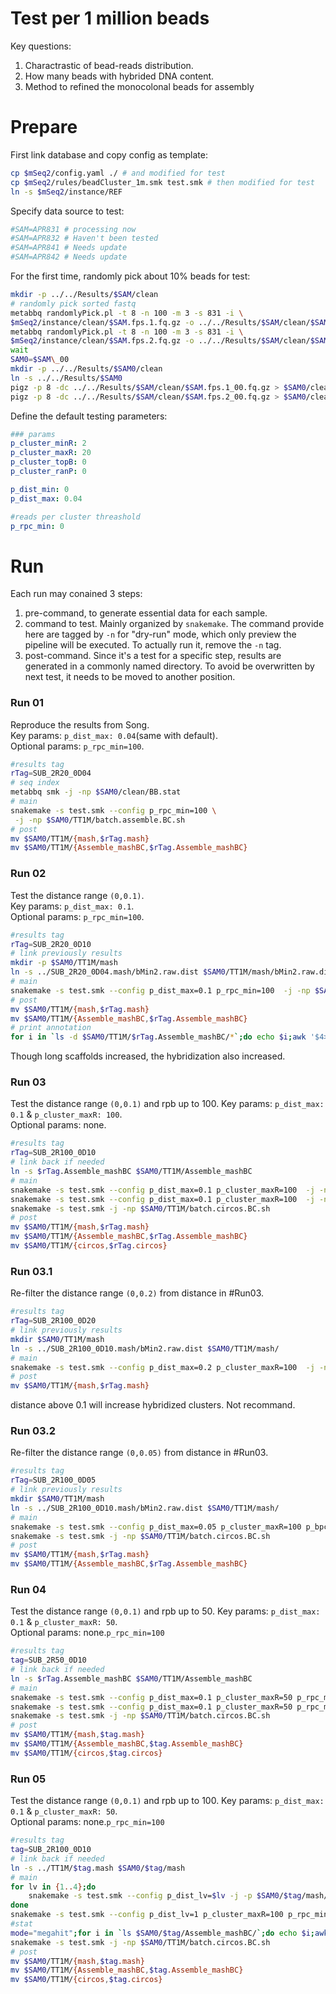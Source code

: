 # Test per 1 million beads
Key questions:
1. Charactrastic of bead-reads distribution.
2. How many beads with hybrided DNA content.
3. Method to refined the monocolonal beads for assembly

# Prepare
First link database and copy config as template:
```bash
cp $mSeq2/config.yaml ./ # and modified for test
cp $mSeq2/rules/beadCluster_1m.smk test.smk # then modified for test
ln -s $mSeq2/instance/REF
```
Specify data source to test:
```bash
#SAM=APR831 # processing now
#SAM=APR832 # Haven't been tested
#SAM=APR841 # Needs update
#SAM=APR842 # Needs update
```
For the first time, randomly pick about 10% beads for test:
```bash
mkdir -p ../../Results/$SAM/clean
# randomly pick sorted fastq
metabbq randomlyPick.pl -t 8 -n 100 -m 3 -s 831 -i \
$mSeq2/instance/clean/$SAM.fps.1.fq.gz -o ../../Results/$SAM/clean/$SAM.fps.1 &
metabbq randomlyPick.pl -t 8 -n 100 -m 3 -s 831 -i \
$mSeq2/instance/clean/$SAM.fps.2.fq.gz -o ../../Results/$SAM/clean/$SAM.fps.2 &
wait
SAM0=$SAM\_00
mkdir -p ../../Results/$SAM0/clean
ln -s ../../Results/$SAM0
pigz -p 8 -dc ../../Results/$SAM/clean/$SAM.fps.1_00.fq.gz > $SAM0/clean/fastp.sort.1.fq &
pigz -p 8 -dc ../../Results/$SAM/clean/$SAM.fps.2_00.fq.gz > $SAM0/clean/fastp.sort.2.fq &
```
Define the default testing parameters:
```yaml
### params
p_cluster_minR: 2
p_cluster_maxR: 20
p_cluster_topB: 0
p_cluster_ranP: 0

p_dist_min: 0
p_dist_max: 0.04

#reads per cluster threashold
p_rpc_min: 0
```
# Run
Each run may conained 3 steps:
1. pre-command, to generate essential data for each sample.
2. command to test.  Mainly organized by `snakemake`. The command provide here are tagged by `-n` for "dry-run" mode, which only preview the pipeline will be executed. To actually run it, remove the `-n` tag.
3. post-command. Since it's a test for a specific step, results are generated in a commonly named directory. To avoid be overwritten by next test, it needs to be moved to another position.

### Run 01
Reproduce the results from Song.  
Key params: `p_dist_max: 0.04`(same with default).  
Optional params: `p_rpc_min=100`.
```bash
#results tag
rTag=SUB_2R20_0D04
# seq index
metabbq smk -j -np $SAM0/clean/BB.stat
# main
snakemake -s test.smk --config p_rpc_min=100 \
 -j -np $SAM0/TT1M/batch.assemble.BC.sh
# post
mv $SAM0/TT1M/{mash,$rTag.mash}
mv $SAM0/TT1M/{Assemble_mashBC,$rTag.Assemble_mashBC}
```

### Run 02
Test the distance range `(0,0.1)`.  
Key params: `p_dist_max: 0.1`.  
Optional params: `p_rpc_min=100`.
```bash
#results tag
rTag=SUB_2R20_0D10
# link previously results
mkdir -p $SAM0/TT1M/mash
ln -s ../SUB_2R20_0D04.mash/bMin2.raw.dist $SAM0/TT1M/mash/bMin2.raw.dist
# main
snakemake -s test.smk --config p_dist_max=0.1 p_rpc_min=100  -j -np $SAM0/TT1M/batch.assemble.BC.sh
# post
mv $SAM0/TT1M/{mash,$rTag.mash}
mv $SAM0/TT1M/{Assemble_mashBC,$rTag.Assemble_mashBC}
# print annotation
for i in `ls -d $SAM0/TT1M/$rTag.Assemble_mashBC/*`;do echo $i;awk '$4>999{print}'t $i/scaffolds.F.BLAST.tax.blast6.anno.best|column -t;done
```
Though long scaffolds increased, the hybridization also increased.

### Run 03
Test the distance range `(0,0.1)` and rpb up to 100.
Key params: `p_dist_max: 0.1` & `p_cluster_maxR: 100`.  
Optional params: none.
```bash
#results tag
rTag=SUB_2R100_0D10
# link back if needed
ln -s $rTag.Assemble_mashBC $SAM0/TT1M/Assemble_mashBC
# main
snakemake -s test.smk --config p_dist_max=0.1 p_cluster_maxR=100  -j -np $SAM0/TT1M/mash/bMin2.bc.tree.target.cluster.main
snakemake -s test.smk --config p_dist_max=0.1 p_cluster_maxR=100  -j -np $SAM0/TT1M/batch.assemble.BC.sh
snakemake -s test.smk -j -np $SAM0/TT1M/batch.circos.BC.sh
# post
mv $SAM0/TT1M/{mash,$rTag.mash}
mv $SAM0/TT1M/{Assemble_mashBC,$rTag.Assemble_mashBC}
mv $SAM0/TT1M/{circos,$rTag.circos}

```

### Run 03.1
Re-filter the distance range `(0,0.2)` from distance in #Run03.
```bash
#results tag
rTag=SUB_2R100_0D20
# link previously results
mkdir $SAM0/TT1M/mash
ln -s ../SUB_2R100_0D10.mash/bMin2.raw.dist $SAM0/TT1M/mash/
# main
snakemake -s test.smk --config p_dist_max=0.2 p_cluster_maxR=100  -j -np $SAM0/TT1M/mash/bMin2.bc.tree.target.cluster.main
# post
mv $SAM0/TT1M/{mash,$rTag.mash}
```
distance above 0.1 will increase hybridized clusters. Not recommand.

### Run 03.2
Re-filter the distance range `(0,0.05)` from distance in #Run03.
```bash
#results tag
rTag=SUB_2R100_0D05
# link previously results
mkdir $SAM0/TT1M/mash
ln -s ../SUB_2R100_0D10.mash/bMin2.raw.dist $SAM0/TT1M/mash/
# main
snakemake -s test.smk --config p_dist_max=0.05 p_cluster_maxR=100 p_bpc_min=100  -j -np $SAM0/TT1M/batch.assemble.BC.sh
snakemake -s test.smk -j -np $SAM0/TT1M/batch.circos.BC.sh
# post
mv $SAM0/TT1M/{mash,$rTag.mash}
mv $SAM0/TT1M/{Assemble_mashBC,$rTag.Assemble_mashBC}

```

### Run 04

Test the distance range `(0,0.1)` and rpb up to 50.
Key params: `p_dist_max: 0.1` & `p_cluster_maxR: 50`.  
Optional params: none.`p_rpc_min=100`

```bash
#results tag
tag=SUB_2R50_0D10
# link back if needed
ln -s $rTag.Assemble_mashBC $SAM0/TT1M/Assemble_mashBC
# main
snakemake -s test.smk --config p_dist_max=0.1 p_cluster_maxR=50 p_rpc_min=1000 -j -np $SAM0/TT1M/mash/bMin2.bc.tree.target.cluster.main
snakemake -s test.smk --config p_dist_max=0.1 p_cluster_maxR=50 p_rpc_min=1000 -j -np $SAM0/TT1M/batch.assemble.BC.sh
snakemake -s test.smk -j -np $SAM0/TT1M/batch.circos.BC.sh
# post
mv $SAM0/TT1M/{mash,$tag.mash}
mv $SAM0/TT1M/{Assemble_mashBC,$tag.Assemble_mashBC}
mv $SAM0/TT1M/{circos,$tag.circos}

```



### Run 05

Test the distance range `(0,0.1)` and rpb up to 100.
Key params: `p_dist_max: 0.1` & `p_cluster_maxR: 50`.  
Optional params: none.`p_rpc_min=100`

```bash
#results tag
tag=SUB_2R100_0D10
# link back if needed
ln -s ../TT1M/$tag.mash $SAM0/$tag/mash
# main
for lv in {1..4};do 
	snakemake -s test.smk --config p_dist_lv=$lv -j -p $SAM0/$tag/mash/lv$lv/tree.cluster.main;
done
snakemake -s test.smk --config p_dist_lv=1 p_cluster_maxR=100 p_rpc_min=1000 -j -np $SAM0/$tag/batch.assemble.BC.sh
#stat
mode="megahit";for i in `ls $SAM0/$tag/Assemble_mashBC/`;do echo $i;awk '$4>999{print}' $SAM0/$tag/Assemble_mashBC/$i/$mode/scaffolds.$mode.BLAST.tax.blast6.anno.best;done |column -t|les
snakemake -s test.smk -j -np $SAM0/TT1M/batch.circos.BC.sh
# post
mv $SAM0/TT1M/{mash,$tag.mash}
mv $SAM0/TT1M/{Assemble_mashBC,$tag.Assemble_mashBC}
mv $SAM0/TT1M/{circos,$tag.circos}

```




